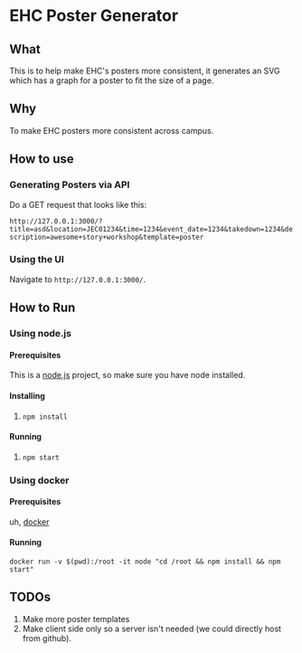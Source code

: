 # EHC Poster Generator

## What

This is to help make EHC's posters more consistent, it generates an SVG which has a graph for a poster to fit the size of a page.

## Why

To make EHC posters more consistent across campus.

## How to use

### Generating Posters via API

Do a GET request that looks like this:

`http://127.0.0.1:3000/?title=asd&location=JEC01234&time=1234&event_date=1234&takedown=1234&description=awesome+story+workshop&template=poster`

### Using the UI

Navigate to `http://127.0.0.1:3000/`.

## How to Run

### Using node.js
#### Prerequisites

This is a [node.js](https://nodejs.org/en/) project, so make sure you
have node installed.

#### Installing

1. `npm install`

#### Running

1. `npm start`

### Using docker

#### Prerequisites

uh, [docker](https://www.docker.com/)

#### Running

`docker run -v $(pwd):/root -it node "cd /root && npm install && npm start"`

## TODOs

1. Make more poster templates
2. Make client side only so a server isn't needed (we could directly
  host from github).
